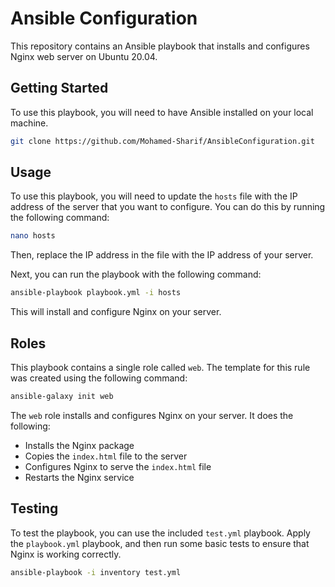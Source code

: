 # Ansible Configuration

This repository contains an Ansible playbook that installs and configures Nginx web server on Ubuntu 20.04. 

## Getting Started

To use this playbook, you will need to have Ansible installed on your local machine.

```bash
git clone https://github.com/Mohamed-Sharif/AnsibleConfiguration.git
```

## Usage

To use this playbook, you will need to update the `hosts` file with the IP address of the server that you want to configure. You can do this by running the following command:

```bash
nano hosts
```

Then, replace the IP address in the file with the IP address of your server.

Next, you can run the playbook with the following command:

```bash
ansible-playbook playbook.yml -i hosts
```

This will install and configure Nginx on your server.

## Roles

This playbook contains a single role called `web`. The template for this rule was created using the following command:
```bash
ansible-galaxy init web
```
The `web` role installs and configures Nginx on your server. It does the following:

- Installs the Nginx package
- Copies the `index.html` file to the server
- Configures Nginx to serve the `index.html` file
- Restarts the Nginx service

## Testing

To test the playbook, you can use the included `test.yml` playbook. Apply the `playbook.yml` playbook, and then run some basic tests to ensure that Nginx is working correctly.
```bash
ansible-playbook -i inventory test.yml
```
